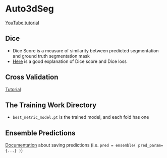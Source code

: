 # Auto3dSeg

[YouTube tutorial](https://www.youtube.com/watch?v=wEfLVnL-7D4)

## Dice

- Dice Score is a measure of similarity between predicted segmentation and ground truth segmentation mask
- [Here](https://pycad.co/the-difference-between-dice-and-dice-loss/) is a good explanation of Dice score and Dice loss

## Cross Validation

[Tutorial](https://github.com/Project-MONAI/tutorials/blob/main/modules/cross_validation_models_ensemble.ipynb)

## The Training Work Directory

- `best_metric_model.pt` is the trained model, and each fold has one

## Ensemble Predictions

[Documentation](https://docs.monai.io/en/0.8.1/_modules/monai/handlers/segmentation_saver.html) about saving predictions (i.e. `pred = ensemble( pred_param={...} )`)
